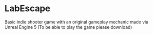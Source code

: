 # LabEscape
Basic indie shooter game with an original gameplay mechanic made via Unreal Engine 5
(To be able to play the game please download)
